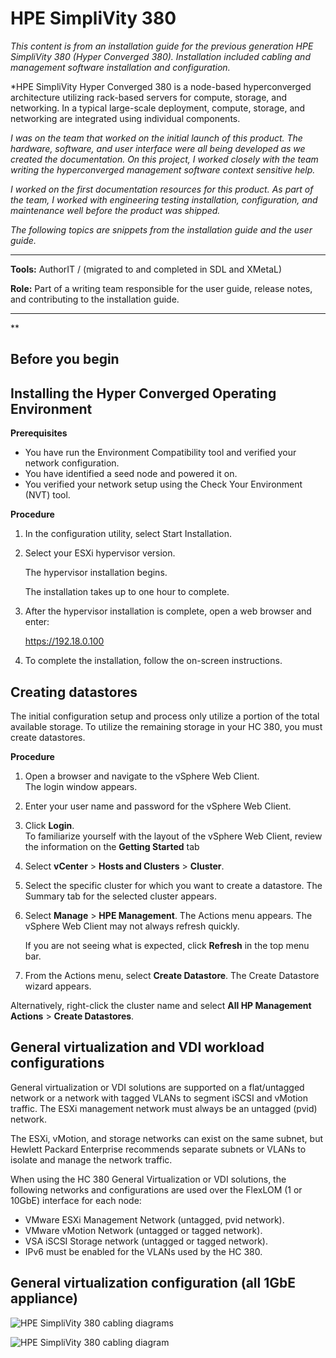# HPE SimpliVity 380

*This content is from an installation guide for the previous generation HPE SimpliVity 380 (Hyper Converged 380). Installation included cabling and management software installation and configuration.*

*HPE SimpliVity Hyper Converged 380 is a node-based hyperconverged architecture utilizing rack-based servers for compute, storage, and networking. In a typical large-scale deployment, compute, storage, and networking are integrated using individual components. 

*I was on the team that worked on the initial launch of this product. The hardware, software, and user interface were all being developed as we created the documentation. On this project, I worked closely with the team writing the hyperconverged management software context sensitive help.*

*I worked on the first documentation resources for this product. As part of the team, I worked with engineering testing installation, configuration, and maintenance well before the product was shipped.*

*The following topics are snippets from the installation guide and the user guide.*

------

**Tools:** AuthorIT / (migrated to and completed in SDL and XMetaL)

**Role:** Part of a writing team responsible for the user guide, release notes, and contributing to the installation guide.

------

**

 ## Before you begin

 ## Installing the Hyper Converged Operating Environment

 **Prerequisites**

 * You have run the Environment Compatibility tool and verified your network configuration.
 * You have identified a seed node and powered it on.
 * You verified your network setup using the Check Your Environment (NVT) tool.

 **Procedure**

 1. In the configuration utility, select Start Installation.

 2. Select your ESXi hypervisor version.

    The hypervisor installation begins. 

    The installation takes up to one hour to complete.

 3. After the hypervisor installation is complete, open a web browser and enter:

    https://192.18.0.100

 4. To complete the installation, follow the on-screen instructions. 

    


 ## Creating datastores

 The initial configuration setup and process only utilize a portion of the total available storage. To utilize the remaining storage in your HC 380, you must create datastores.  

 **Procedure**	 

 1. Open a browser and navigate to the vSphere Web Client.  		  
    The login window appears.  			 
    
 2. Enter your user name and password for the vSphere Web Client.  		    		

 3. Click   **Login**.  		    		
     To familiarize yourself with the layout of the vSphere Web Client, review the information on the **Getting Started** tab

 4. Select **vCenter** > **Hosts and Clusters** > **Cluster**.

 5. Select the specific cluster for which you want to create a datastore. 
 	The Summary tab for the selected cluster appears. 
 	
 6. Select **Manage** > **HPE Management**. 
 	The Actions menu appears. 
 	The vSphere Web Client may not always refresh quickly. 
 	
 	If you are not seeing what is expected, click **Refresh** in the top menu bar. 
 	
 7. From the Actions menu, select **Create Datastore**. 
     The Create Datastore wizard appears. 

   Alternatively, right-click the cluster name and select **All HP Management Actions** > **Create Datastores**. 




 ## General virtualization and VDI workload configurations 

 General virtualization or VDI solutions are supported on a flat/untagged network or a network with tagged VLANs to segment iSCSI and vMotion traffic. The ESXi management network must always be an untagged (pvid) network. 

 The ESXi, vMotion, and storage networks can exist on the same subnet, but Hewlett Packard Enterprise recommends separate subnets or VLANs to isolate and manage the network traffic. 

 When using the HC 380 General Virtualization or VDI solutions, the following networks and configurations are used over the FlexLOM (1 or 10GbE) interface for each node:

 * VMware ESXi Management Network (untagged, pvid network).  
 * VMware vMotion Network (untagged or tagged network). 
 * VSA iSCSI Storage network (untagged or tagged network). 
 * IPv6 must be enabled for the VLANs used by the HC 380. 


 ## General virtualization configuration (all 1GbE appliance)


 ![HPE SimpliVity 380 cabling diagrams](https://chriskpeterson.github.io/vuepress2/public/hc380_cabling_diagrams.PNG)

 ![HPE SimpliVity 380 cabling diagram](https://chriskpeterson.github.io/vuepress2/public/hc380genvirtconfigcabling.PNG)



